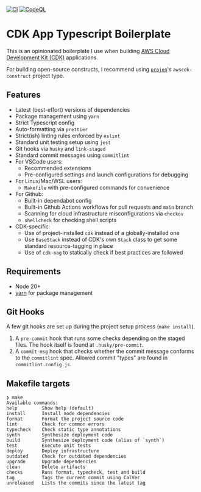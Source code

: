 [![CI](https://github.com/dashmug/cdk-app-ts-boilerplate/actions/workflows/ci.yml/badge.svg)](https://github.com/dashmug/cdk-app-ts-boilerplate/actions/workflows/ci.yml)
[![CodeQL](https://github.com/dashmug/cdk-app-ts-boilerplate/actions/workflows/github-code-scanning/codeql/badge.svg)](https://github.com/dashmug/cdk-app-ts-boilerplate/actions/workflows/github-code-scanning/codeql)

# CDK App Typescript Boilerplate

This is an opinionated boilerplate I use when building [AWS Cloud Development Kit (CDK)](https://aws.amazon.com/cdk/) applications.

For building open-source constructs, I recommend using [`projen`](https://github.com/projen/projen)'s `awscdk-construct` project type.

## Features

- Latest (best-effort) versions of dependencies
- Package management using `yarn`
- Strict Typescript config
- Auto-formatting via `prettier`
- Strict(ish) linting rules enforced by `eslint`
- Standard unit testing setup using `jest`
- Git hooks via `husky` and `link-staged`
- Standard commit messages using `commitlint`
- For VSCode users:
  - Recommended extensions
  - Pre-configured settings and launch configurations for debugging
- For Linux/Mac/WSL users:
  - `Makefile` with pre-configured commands for convenience
- For Github:
  - Built-in dependabot config
  - Built-in Github Actions workflows for pull requests and `main` branch
  - Scanning for cloud infrastructure misconfigurations via `checkov`
  - `shellcheck` for checking shell scripts
- CDK-specific:
  - Use of project-installed `cdk` instead of a globally-installed one
  - Use `BaseStack` instead of CDK's own `Stack` class to get some
    standard resource-tagging in place
  - Use of `cdk-nag` to statically check if best practices are followed

## Requirements

- Node 20+
- [yarn](https://classic.yarnpkg.com/) for package management

## Git Hooks

A few git hooks are set up during the project setup process (`make install`).

1. A `pre-commit` hook that runs some checks depending on the staged
   files. The hook itself is found at `.husky/pre-commit`.
2. A `commit-msg` hook that checks whether the commit message conforms to
   the `commitlint` spec. Allowed commit "types" are found in
   `commitlint.config.js`.

## Makefile targets

```
❯ make
Available commands:
help         Show help (default)
install      Install node dependencies
format       Format the project source code
lint         Check for common errors
typecheck    Check static type annotations
synth        Synthesize deployment code
build        Synthesize deployment code (alias of `synth`)
test         Execute unit tests
deploy       Deploy infrastructure
outdated     Check for outdated dependencies
upgrade      Upgrade dependencies
clean        Delete artifacts
checks       Runs format, typecheck, test and build
tag          Tags the current commit using CalVer
unreleased   Lists the commits since the latest tag
```
